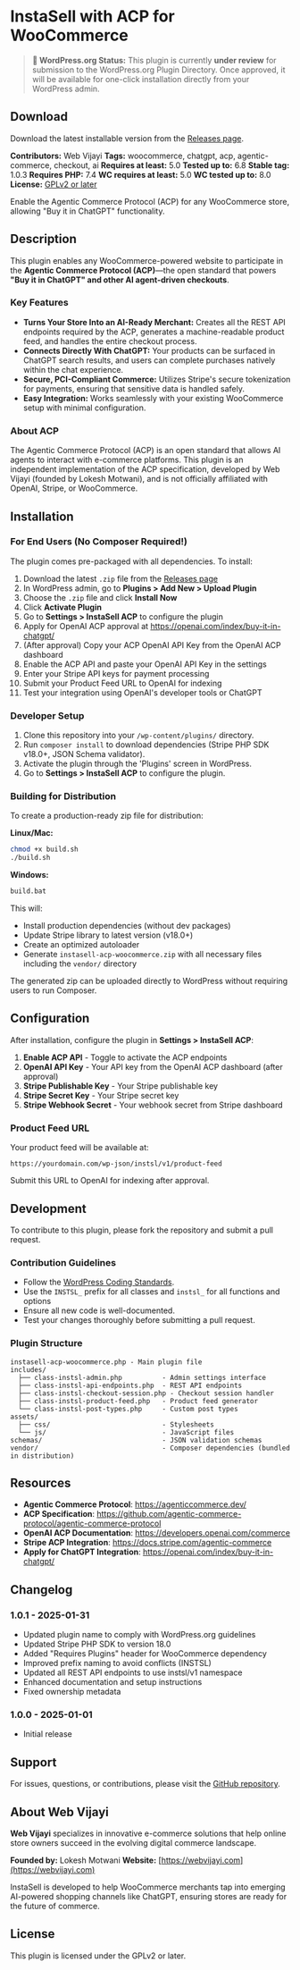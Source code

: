 # InstaSell with ACP for WooCommerce

> **📢 WordPress.org Status:** This plugin is currently **under review** for submission to the WordPress.org Plugin Directory. Once approved, it will be available for one-click installation directly from your WordPress admin.

## Download

Download the latest installable version from the [Releases page](https://github.com/webvijayi/instasell-acp-woocommerce/releases).

**Contributors:** Web Vijayi
**Tags:** woocommerce, chatgpt, acp, agentic-commerce, checkout, ai
**Requires at least:** 5.0
**Tested up to:** 6.8
**Stable tag:** 1.0.3
**Requires PHP:** 7.4
**WC requires at least:** 5.0
**WC tested up to:** 8.0
**License:** [GPLv2 or later](https://www.gnu.org/licenses/gpl-2.0.html)

Enable the Agentic Commerce Protocol (ACP) for any WooCommerce store, allowing "Buy it in ChatGPT" functionality.

## Description

This plugin enables any WooCommerce-powered website to participate in the **Agentic Commerce Protocol (ACP)**—the open standard that powers **"Buy it in ChatGPT" and other AI agent-driven checkouts**.

### Key Features

*   **Turns Your Store Into an AI-Ready Merchant:** Creates all the REST API endpoints required by the ACP, generates a machine-readable product feed, and handles the entire checkout process.
*   **Connects Directly With ChatGPT:** Your products can be surfaced in ChatGPT search results, and users can complete purchases natively within the chat experience.
*   **Secure, PCI-Compliant Commerce:** Utilizes Stripe's secure tokenization for payments, ensuring that sensitive data is handled safely.
*   **Easy Integration:** Works seamlessly with your existing WooCommerce setup with minimal configuration.

### About ACP

The Agentic Commerce Protocol (ACP) is an open standard that allows AI agents to interact with e-commerce platforms. This plugin is an independent implementation of the ACP specification, developed by Web Vijayi (founded by Lokesh Motwani), and is not officially affiliated with OpenAI, Stripe, or WooCommerce.

## Installation

### For End Users (No Composer Required!)

The plugin comes pre-packaged with all dependencies. To install:

1.  Download the latest `.zip` file from the [Releases page](https://github.com/webvijayi/instasell-acp-woocommerce/releases)
2.  In WordPress admin, go to **Plugins > Add New > Upload Plugin**
3.  Choose the `.zip` file and click **Install Now**
4.  Click **Activate Plugin**
5.  Go to **Settings > InstaSell ACP** to configure the plugin
6.  Apply for OpenAI ACP approval at https://openai.com/index/buy-it-in-chatgpt/
7.  (After approval) Copy your ACP OpenAI API Key from the OpenAI ACP dashboard
8.  Enable the ACP API and paste your OpenAI API Key in the settings
9.  Enter your Stripe API keys for payment processing
10. Submit your Product Feed URL to OpenAI for indexing
11. Test your integration using OpenAI's developer tools or ChatGPT

### Developer Setup

1.  Clone this repository into your `/wp-content/plugins/` directory.
2.  Run `composer install` to download dependencies (Stripe PHP SDK v18.0+, JSON Schema validator).
3.  Activate the plugin through the 'Plugins' screen in WordPress.
4.  Go to **Settings > InstaSell ACP** to configure the plugin.

### Building for Distribution

To create a production-ready zip file for distribution:

**Linux/Mac:**
```bash
chmod +x build.sh
./build.sh
```

**Windows:**
```cmd
build.bat
```

This will:
- Install production dependencies (without dev packages)
- Update Stripe library to latest version (v18.0+)
- Create an optimized autoloader
- Generate `instasell-acp-woocommerce.zip` with all necessary files including the `vendor/` directory

The generated zip can be uploaded directly to WordPress without requiring users to run Composer.

## Configuration

After installation, configure the plugin in **Settings > InstaSell ACP**:

1. **Enable ACP API** - Toggle to activate the ACP endpoints
2. **OpenAI API Key** - Your API key from the OpenAI ACP dashboard (after approval)
3. **Stripe Publishable Key** - Your Stripe publishable key
4. **Stripe Secret Key** - Your Stripe secret key
5. **Stripe Webhook Secret** - Your webhook secret from Stripe dashboard

### Product Feed URL

Your product feed will be available at:
```
https://yourdomain.com/wp-json/instsl/v1/product-feed
```

Submit this URL to OpenAI for indexing after approval.

## Development

To contribute to this plugin, please fork the repository and submit a pull request.

### Contribution Guidelines

*   Follow the [WordPress Coding Standards](https://developer.wordpress.org/coding-standards/).
*   Use the `INSTSL_` prefix for all classes and `instsl_` for all functions and options
*   Ensure all new code is well-documented.
*   Test your changes thoroughly before submitting a pull request.

### Plugin Structure

```
instasell-acp-woocommerce.php - Main plugin file
includes/
  ├── class-instsl-admin.php          - Admin settings interface
  ├── class-instsl-api-endpoints.php  - REST API endpoints
  ├── class-instsl-checkout-session.php - Checkout session handler
  ├── class-instsl-product-feed.php   - Product feed generator
  └── class-instsl-post-types.php     - Custom post types
assets/
  ├── css/                            - Stylesheets
  └── js/                             - JavaScript files
schemas/                              - JSON validation schemas
vendor/                               - Composer dependencies (bundled in distribution)
```

## Resources

*   **Agentic Commerce Protocol**: https://agenticcommerce.dev/
*   **ACP Specification**: https://github.com/agentic-commerce-protocol/agentic-commerce-protocol
*   **OpenAI ACP Documentation**: https://developers.openai.com/commerce
*   **Stripe ACP Integration**: https://docs.stripe.com/agentic-commerce
*   **Apply for ChatGPT Integration**: https://openai.com/index/buy-it-in-chatgpt/

## Changelog

### 1.0.1 - 2025-01-31
*   Updated plugin name to comply with WordPress.org guidelines
*   Updated Stripe PHP SDK to version 18.0
*   Added "Requires Plugins" header for WooCommerce dependency
*   Improved prefix naming to avoid conflicts (INSTSL)
*   Updated all REST API endpoints to use instsl/v1 namespace
*   Enhanced documentation and setup instructions
*   Fixed ownership metadata

### 1.0.0 - 2025-01-01
*   Initial release

## Support

For issues, questions, or contributions, please visit the [GitHub repository](https://github.com/webvijayi/instasell-acp-woocommerce).

## About Web Vijayi

**Web Vijayi** specializes in innovative e-commerce solutions that help online store owners succeed in the evolving digital commerce landscape.

**Founded by:** Lokesh Motwani
**Website:** [https://webvijayi.com](https://webvijayi.com)

InstaSell is developed to help WooCommerce merchants tap into emerging AI-powered shopping channels like ChatGPT, ensuring stores are ready for the future of commerce.

## License

This plugin is licensed under the GPLv2 or later.
